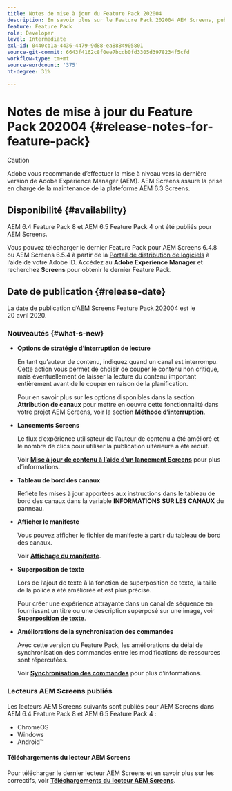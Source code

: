 ```yaml
---
title: Notes de mise à jour du Feature Pack 202004
description: En savoir plus sur le Feature Pack 202004 AEM Screens, publié le 20 avril 2020.
feature: Feature Pack
role: Developer
level: Intermediate
exl-id: 0440cb1a-4436-4479-9d88-ea8884905801
source-git-commit: 6643f4162c8f0ee7bcdb0fd3305d3978234f5cfd
workflow-type: tm+mt
source-wordcount: '375'
ht-degree: 31%

---
```


# Notes de mise à jour du Feature Pack 202004 {#release-notes-for-feature-pack}

>[!CAUTION]
>
>Adobe vous recommande d’effectuer la mise à niveau vers la dernière version de Adobe Experience Manager (AEM). AEM Screens assure la prise en charge de la maintenance de la plateforme AEM 6.3 Screens.

## Disponibilité {#availability}

AEM 6.4 Feature Pack 8 et AEM 6.5 Feature Pack 4 ont été publiés pour AEM Screens.

Vous pouvez télécharger le dernier Feature Pack pour AEM Screens 6.4.8 ou AEM Screens 6.5.4 à partir de la [Portail de distribution de logiciels](https://experience.adobe.com/#/downloads/content/software-distribution/en/aem.html) à l’aide de votre Adobe ID. Accédez au **Adobe Experience Manager** et recherchez **Screens** pour obtenir le dernier Feature Pack.

## Date de publication {#release-date}

La date de publication d’AEM Screens Feature Pack 202004 est le 20 avril 2020.

### Nouveautés {#what-s-new}

* **Options de stratégie d’interruption de lecture**

  En tant qu’auteur de contenu, indiquez quand un canal est interrompu. Cette action vous permet de choisir de couper le contenu non critique, mais éventuellement de laisser la lecture du contenu important entièrement avant de le couper en raison de la planification.

  Pour en savoir plus sur les options disponibles dans la section **Attribution de canaux** pour mettre en oeuvre cette fonctionnalité dans votre projet AEM Screens, voir la section **[Méthode d’interruption](/help/user-guide/channel-assignment.md#interruption-method-channel)**.

* **Lancements Screens**

  Le flux d’expérience utilisateur de l’auteur de contenu a été amélioré et le nombre de clics pour utiliser la publication ultérieure a été réduit.

  Voir **[Mise à jour de contenu à l’aide d’un lancement Screens](launches.md)** pour plus d’informations.

* **Tableau de bord des canaux**

  Reflète les mises à jour apportées aux instructions dans le tableau de bord des canaux dans la variable **INFORMATIONS SUR LES CANAUX** du panneau.


* **Afficher le manifeste**

  Vous pouvez afficher le fichier de manifeste à partir du tableau de bord des canaux.

  Voir **[Affichage du manifeste](/help/user-guide/managing-channels.md#view-manifest)**.

* **Superposition de texte**

  Lors de l’ajout de texte à la fonction de superposition de texte, la taille de la police a été améliorée et est plus précise.

  Pour créer une expérience attrayante dans un canal de séquence en fournissant un titre ou une description superposé sur une image, voir **[Superposition de texte](text-overlay.md)**.

* **Améliorations de la synchronisation des commandes**

  Avec cette version du Feature Pack, les améliorations du délai de synchronisation des commandes entre les modifications de ressources sont répercutées.

  Voir **[Synchronisation des commandes](using-command-sync.md)** pour plus d’informations.

### Lecteurs AEM Screens publiés

Les lecteurs AEM Screens suivants sont publiés pour AEM Screens dans AEM 6.4 Feature Pack 8 et AEM 6.5 Feature Pack 4 :

* ChromeOS
* Windows
* Android™

#### Téléchargements du lecteur AEM Screens

Pour télécharger le dernier lecteur AEM Screens et en savoir plus sur les correctifs, voir **[Téléchargements du lecteur AEM Screens](https://download.macromedia.com/screens/)**.
